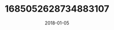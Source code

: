 ---
title: "1685052628734883107"
cover: "2018-01-05 06.25.48 1685052628734883107_46248401"
photo: "2018-01-05 06.25.48 1685052628734883107_46248401"
date: "2018-01-05"
type: "photo"
---
